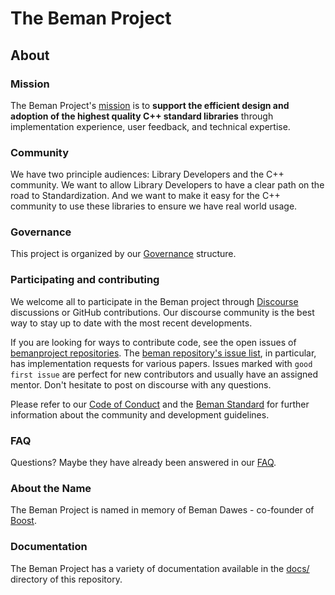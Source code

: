 <!--
SPDX-License-Identifier: Apache-2.0 WITH LLVM-exception
-->

# The Beman Project

## About

### Mission

The Beman Project's [mission](/docs/mission.md) is to **support the efficient design and adoption of the highest quality C++ standard libraries** through implementation experience, user feedback, and technical expertise.

### Community

We have two principle audiences: Library Developers and the C++ community.
We want to allow Library Developers to have a clear path on the road to Standardization.
And we want to make it easy for the C++ community to use these libraries to ensure we have real world usage.

### Governance

This project is organized by our [Governance](/docs/governance.md) structure.

### Participating and contributing


We welcome all to participate in the Beman project through 
[Discourse](https://discourse.bemanproject.org) discussions or GitHub contributions. Our discourse community is the best way to stay up to
date with the most recent developments.

If you are looking for ways to contribute code, see the open issues of [bemanproject repositories](https://github.com/orgs/bemanproject/repositories).
The [beman repository's issue list](https://github.com/bemanproject/beman/issues), in particular, has implementation requests for various papers.
Issues marked with `good first issue` are perfect for new contributors and usually have an assigned mentor. Don't hesitate to post on discourse with any questions.

Please refer to our [Code of Conduct](/docs/code_of_conduct.md) and the [Beman Standard](/docs/beman_standard.md) for further information about the community and
development guidelines.

### FAQ

Questions?
Maybe they have already been answered in our [FAQ](/docs/faq.md).

### About the Name

The Beman Project is named in memory of Beman Dawes - co-founder of [Boost](https://www.boost.org).

### Documentation

The Beman Project has a variety of documentation available in the [docs/](/docs/) directory of this repository.

